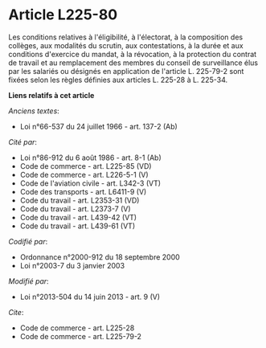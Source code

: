 # Article L225-80

Les conditions relatives à l'éligibilité, à l'électorat, à la composition des collèges, aux modalités du scrutin, aux
contestations, à la durée et aux conditions d'exercice du mandat, à la révocation, à la protection du contrat de travail et
au remplacement des membres du conseil de surveillance élus par les salariés ou désignés en application de l'article L.
225-79-2 sont fixées selon les règles définies aux articles L. 225-28 à L. 225-34.

**Liens relatifs à cet article**

_Anciens textes_:

  - Loi n°66-537 du 24 juillet 1966 - art. 137-2 (Ab)

_Cité par_:

  - Loi n°86-912 du 6 août 1986 - art. 8-1 (Ab)
  - Code de commerce - art. L225-85 (VD)
  - Code de commerce - art. L226-5-1 (V)
  - Code de l'aviation civile - art. L342-3 (VT)
  - Code des transports - art. L6411-9 (V)
  - Code du travail - art. L2353-31 (VD)
  - Code du travail - art. L2373-7 (V)
  - Code du travail - art. L439-42 (VT)
  - Code du travail - art. L439-61 (VT)

_Codifié par_:

  - Ordonnance n°2000-912 du 18 septembre 2000
  - Loi n°2003-7 du 3 janvier 2003

_Modifié par_:

  - Loi n°2013-504 du 14 juin 2013 - art. 9 (V)

_Cite_:

  - Code de commerce - art. L225-28
  - Code de commerce - art. L225-79-2

